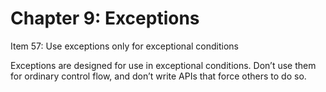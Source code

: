 # Chapter 9: Exceptions

Item 57: Use exceptions only for exceptional conditions

Exceptions are designed for use in exceptional conditions. Don’t use them for ordinary control flow, and don’t write APIs that force others to do so.
